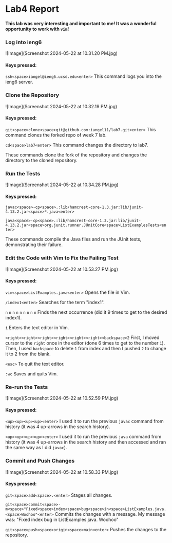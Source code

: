 # Lab4 Report

#### This lab was very interesting and important to me! It was a wonderful opportunity to work with `vim`!




### Log into ieng6

![Image](Screenshot 2024-05-22 at 10.31.20 PM.jpg)

#### Keys pressed:
  
  `ssh<space>iangel@ieng6.ucsd.edu<enter>` This command logs you into the ieng6 server.





### Clone the Repository

![Image](Screenshot 2024-05-22 at 10.32.19 PM.jpg)

#### Keys pressed:

  `git<space>clone<space>git@github.com:iangel11/lab7.git<enter>` This command clones the forked repo of week 7 lab.
  
  `cd<space>lab7<enter>` This command changes the directory to lab7.
  
  These commands clone the fork of the repository and changes the directory to the cloned repository.





### Run the Tests

![Image](Screenshot 2024-05-22 at 10.34.28 PM.jpg)

#### Keys pressed:

  `javac<space>-cp<space>.:lib/hamcrest-core-1.3.jar:lib/junit-4.13.2.jar<space>*.java<enter>`

  `java<space>-cp<space>.:lib/hamcrest-core-1.3.jar:lib/junit-4.13.2.jar<space>org.junit.runner.JUnitCore<space>ListExamplesTests<enter>`

  These commands compile the Java files and run the JUnit tests, demonstrating their failure.





### Edit the Code with Vim to Fix the Failing Test

![Image](Screenshot 2024-05-22 at 10.53.27 PM.jpg)

#### Keys pressed:

  `vim<space>ListExamples.java<enter>` Opens the file in Vim.

  `/index1<enter>` Searches for the term "index1".

  `n`
  `n`
  `n`
  `n`
  `n`
  `n`
  `n`
  `n`
  `n` Finds the next occurrence (did it 9 times to get to the desired index1).

  `i` Enters the text editor in Vim.

  `<right><right><right><right><right><right><backspace>2` 
   First, I moved cursor to the `right` once in the editor (done 6 times to get to the number `1`). Then, I used `backspace` to delete `1` from index and then I pushed `2` to change it to 2 from the blank.

  `<esc>` To quit the text editor.

  `:wc` Saves and quits Vim.





### Re-run the Tests

![Image](Screenshot 2024-05-22 at 10.52.59 PM.jpg)

#### Keys pressed:

  `<up><up><up><up><enter>` I used it to run the previous `javac` command from history (it was 4 up-arrows in the search history).
  
  `<up><up><up><up><enter>` I used it to run the previous `java` command from history (it was 4 up-arrows in the search history and then accessed and ran the same way as I did `javac`).





### Commit and Push Changes

![Image](Screenshot 2024-05-22 at 10.58.33 PM.jpg)

#### Keys pressed:

  `git<space>add<space>.<enter>` Stages all changes.
  
  `git<space>commit<space>-m<space>"Fixed<space>index<space>bug<space>in<space>ListExamples.java.<space>Woohoo"<enter>` Commits the changes with a message. My message was: "Fixed index bug in ListExamples.java. Woohoo"
  
  `git<space>push<space>origin<space>main<enter>` Pushes the changes to the repository.
